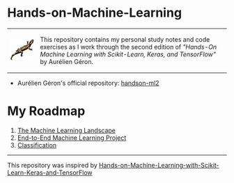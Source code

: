 # Hands-on-Machine-Learning

<table>
  <tr>
    <td align="center">
      <img src="imgs/bookcover.png" width="200px;" alt="Book cover"/>
    </td>
    <td align="left">
      <p>This repository contains my personal study notes and code exercises as I work through the second edition of <em>"Hands-On Machine Learning with Scikit-Learn, Keras, and TensorFlow"</em> by Aurélien Géron.</p>
    </td>
  </tr>
</table>

- Aurélien Géron's official repository: [handson-ml2](https://github.com/ageron/handson-ml2)
    
# My Roadmap
1) [The Machine Learning Landscape](https://github.com/RafaelaAbrahao/Hands-on-Machine-Learning/blob/main/01-Machine-Learning-Landscape.ipynb)
2) [End-to-End Machine Learning Project](https://github.com/RafaelaAbrahao/Hands-on-Machine-Learning/blob/main/02-End-to-End-Machine-Learning-Project.ipynb)
3) [Classification](https://github.com/RafaelaAbrahao/Hands-on-Machine-Learning/blob/main/03-Classification.ipynb)

---
This repository was inspired by [Hands-on-Machine-Learning-with-Scikit-Learn-Keras-and-TensorFlow](https://github.com/Akramz/Hands-on-Machine-Learning-with-Scikit-Learn-Keras-and-TensorFlow)
